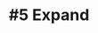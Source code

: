 ---
layout: course-module
title: "#5 Expand"
permalink: /module5/index.html
description: "Prototyping Connected Product - Module 5"
module-id: 5
module-of: id5415
tags:
introduction: In the fifth module, you will teach the system to offer and access REST APIs. This will open the system for richer interaction and capability. For example, you will control your prototype from a smartphone and add the weather forecast to the context of your lighting system.
explain: Explain the concept of protocol, the network principles behind HTTP and MQTT and the fundamentals of web security.
make: Make calls to external web services and implement a REST API to open your connected product to external parties.
analyse:
evaluate: 
specify: Specify a REST API
collaborate: Collaborate with your team members around code development with Git and GitHub.
live:
coach:
---